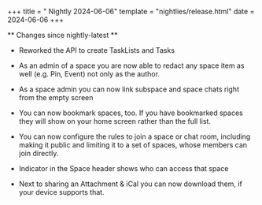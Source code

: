 +++
title = " Nightly 2024-06-06"
template = "nightlies/release.html"
date = 2024-06-06
+++

** Changes since nightly-latest **
- Reworked the API to create TaskLists and Tasks

- As an admin of a space you are now able to redact any space item as well (e.g. Pin, Event) not only as the author.

- As a space admin you can now link subspace and space chats right from the empty screen

- You can now bookmark spaces, too. If you have bookmarked spaces they will show on your home screen rather than the full list.

- You can now configure the rules to join a space or chat room, including making it public and limiting it to a set of spaces, whose members can join directly.
- Indicator in the Space header shows who can access that space

- Next to sharing an Attachment & iCal you can now download them, if your device supports that.

